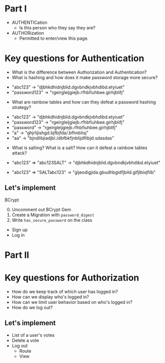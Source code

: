 # Part I

* AUTHENTICation
  - Is this person who they say they are?
* AUTHORization
  - Permitted to enter/view this page.

# Key questions for Authentication
*  What is the difference between Authorization and Authentication?
*  What is hashing and how does it make password storage more secure?
  - "abc123" -> "djbhkdhidnjblid.dgvbndkjvbhdibd.etyiuet"
  - "password123" -> "rgeirgleijgiejb.rfhbfiuhbee.girhjblifj"

*  What are rainbow tables and how can they defeat a password hashing strategy?
  - "abc123" -> "djbhkdhidnjblid.dgvbndkjvbhdibd.etyiuet"
  - "password123" -> "rgeirgleijgiejb.rfhbfiuhbee.girhjblifj"
  - "password" -> "rgeirgleijgiejb.rfhbfiuhbee.girhjblifj"
  - "a" -> "ghjrlijishgd.bjfbjfda/.bfhnblisj"
  - "aa" -> "bjndlibjiadjbl./dbfbkfjnblijdflibjd.sdasdas"

*  What is salting? What is a salt? How can it defeat a rainbow tables attack?

  - "abc123"
  => "abc123SALT"
  -> "djbhkdhidnjblid.dgvbndkjvbhdibd.etyiuet"

  - "abc123"
  => "SALTabc123"
  -> "gijeodigjida.gbudhbgidfjbild.gifjlbixjfilb"

## Let's implement
BCrypt

0) Uncomment out BCrypt Gem
1) Create a Migration with `password_digest`
2) Write `has_secure_password` on the class

* Sign up
* Log in

# Part II

# Key questions for Authorization
* How do we keep track of which user has logged in?
* How can we display who's logged in?
* How can we limit user behavior based on who's logged in?
* How do we log out?

## Let's implement

* List of a user's votes
* Delete a vote
* Log out
  * Route
  * View
